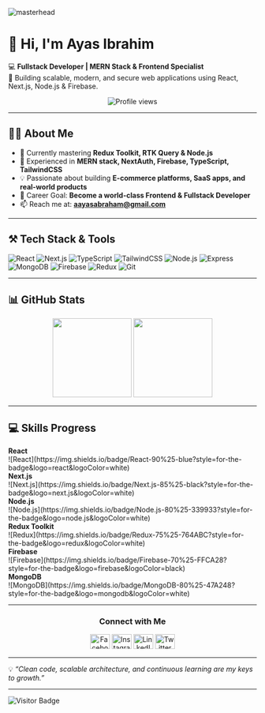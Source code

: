 ![masterhead](https://user-images.githubusercontent.com/74038190/241765440-80728820-e06b-4f96-9c9e-9df46f0cc0a5.gif)

# 👋 Hi, I'm Ayas Ibrahim  

💻 **Fullstack Developer | MERN Stack & Frontend Specialist**  
🔹 Building scalable, modern, and secure web applications using React, Next.js, Node.js & Firebase.

<p align="center">
  <img src="https://komarev.com/ghpvc/?username=aayasIbrahim&label=Profile%20views&color=0e75b6&style=flat" alt="Profile views" />
</p>

---

## 🧑‍💻 About Me
- 🌱 Currently mastering **Redux Toolkit, RTK Query & Node.js**  
- 🔭 Experienced in **MERN stack, NextAuth, Firebase, TypeScript, TailwindCSS**  
- 💡 Passionate about building **E-commerce platforms, SaaS apps, and real-world products**  
- 🎯 Career Goal: **Become a world-class Frontend & Fullstack Developer**  
- 📫 Reach me at: **[aayasabraham@gmail.com](mailto:aayasabraham@gmail.com)**  

---

## ⚒️ Tech Stack & Tools
<p align="left">
  <img src="https://img.shields.io/badge/React-61DAFB?style=for-the-badge&logo=react&logoColor=black" alt="React"/>
  <img src="https://img.shields.io/badge/Next.js-000000?style=for-the-badge&logo=next.js&logoColor=white" alt="Next.js"/>
  <img src="https://img.shields.io/badge/TypeScript-3178C6?style=for-the-badge&logo=typescript&logoColor=white" alt="TypeScript"/>
  <img src="https://img.shields.io/badge/TailwindCSS-06B6D4?style=for-the-badge&logo=tailwind-css&logoColor=white" alt="TailwindCSS"/>
  <img src="https://img.shields.io/badge/Node.js-339933?style=for-the-badge&logo=node.js&logoColor=white" alt="Node.js"/>
  <img src="https://img.shields.io/badge/Express.js-000000?style=for-the-badge&logo=express&logoColor=white" alt="Express"/>
  <img src="https://img.shields.io/badge/MongoDB-47A248?style=for-the-badge&logo=mongodb&logoColor=white" alt="MongoDB"/>
  <img src="https://img.shields.io/badge/Firebase-FFCA28?style=for-the-badge&logo=firebase&logoColor=black" alt="Firebase"/>
  <img src="https://img.shields.io/badge/Redux-764ABC?style=for-the-badge&logo=redux&logoColor=white" alt="Redux"/>
  <img src="https://img.shields.io/badge/Git-F05032?style=for-the-badge&logo=git&logoColor=white" alt="Git"/>
</p>

---

## 📊 GitHub Stats
<p align="center">
  <img src="https://github-readme-stats.vercel.app/api?username=aayasIbrahim&show_icons=true&theme=github_dark&hide_border=true" height="160"/>
  <img src="https://github-readme-stats.vercel.app/api/top-langs/?username=aayasIbrahim&layout=compact&theme=github_dark&hide_border=true" height="160"/>
</p>

---
## 💻 Skills Progress
<p align="left">
  <b>React</b><br>
  ![React](https://img.shields.io/badge/React-90%25-blue?style=for-the-badge&logo=react&logoColor=white)
  <br>
  <b>Next.js</b><br>
  ![Next.js](https://img.shields.io/badge/Next.js-85%25-black?style=for-the-badge&logo=next.js&logoColor=white)
  <br>
  <b>Node.js</b><br>
  ![Node.js](https://img.shields.io/badge/Node.js-80%25-339933?style=for-the-badge&logo=node.js&logoColor=white)
  <br>
  <b>Redux Toolkit</b><br>
  ![Redux](https://img.shields.io/badge/Redux-75%25-764ABC?style=for-the-badge&logo=redux&logoColor=white)
  <br>
  <b>Firebase</b><br>
  ![Firebase](https://img.shields.io/badge/Firebase-70%25-FFCA28?style=for-the-badge&logo=firebase&logoColor=black)
  <br>
  <b>MongoDB</b><br>
  ![MongoDB](https://img.shields.io/badge/MongoDB-80%25-47A248?style=for-the-badge&logo=mongodb&logoColor=white)
</p>


---

<h3 align="center">Connect with Me</h3>
<p align="center">
  <a href="https://facebook.com/ayasibrahim" target="_blank"><img src="https://raw.githubusercontent.com/rahuldkjain/github-profile-readme-generator/master/src/images/icons/Social/facebook.svg" alt="Facebook" height="30" width="40" /></a>
  <a href="https://instagram.com/ayasibrahim" target="_blank"><img src="https://raw.githubusercontent.com/rahuldkjain/github-profile-readme-generator/master/src/images/icons/Social/instagram.svg" alt="Instagram" height="30" width="40" /></a>
  <a href="https://linkedin.com/in/ayasibrahim" target="_blank"><img src="https://raw.githubusercontent.com/rahuldkjain/github-profile-readme-generator/master/src/images/icons/Social/linkedin.svg" alt="LinkedIn" height="30" width="40" /></a>
  <a href="https://twitter.com/ayasibrahim" target="_blank"><img src="https://raw.githubusercontent.com/rahuldkjain/github-profile-readme-generator/master/src/images/icons/Social/twitter.svg" alt="Twitter" height="30" width="40" /></a>
</p>

---

💡 *“Clean code, scalable architecture, and continuous learning are my keys to growth.”*

---

![Visitor Badge](https://visitor-badge.laobi.icu/badge?page_id=aayasIbrahim.aayasIbrahim)
